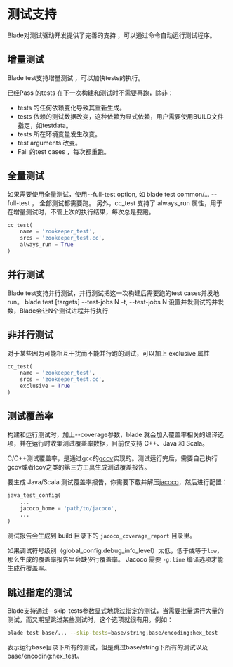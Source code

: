 # 测试支持

Blade对测试驱动开发提供了完善的支持 ，可以通过命令自动运行测试程序。

## 增量测试

Blade test支持增量测试 ，可以加快tests的执行。

已经Pass 的tests 在下一次构建和测试时不需要再跑，除非：

* tests 的任何依赖变化导致其重新生成。
* tests 依赖的测试数据改变，这种依赖为显式依赖，用户需要使用BUILD文件指定，如testdata。
* tests 所在环境变量发生改变。
* test arguments 改变。
* Fail 的test cases ，每次都重跑。

## 全量测试

如果需要使用全量测试，使用--full-test option, 如 blade test common/... --full-test ， 全部测试都需要跑。
另外，cc_test 支持了 always_run 属性，用于在增量测试时，不管上次的执行结果，每次总是要跑。

```python
cc_test(
    name = 'zookeeper_test',
    srcs = 'zookeeper_test.cc',
    always_run = True
)
```

## 并行测试

Blade test支持并行测试，并行测试把这一次构建后需要跑的test cases并发地run。
blade test [targets] --test-jobs N
-t, --test-jobs N 设置并发测试的并发数，Blade会让N个测试进程并行执行

## 非并行测试

对于某些因为可能相互干扰而不能并行跑的测试，可以加上 exclusive 属性

```python
cc_test(
    name = 'zookeeper_test',
    srcs = 'zookeeper_test.cc',
    exclusive = True
)
```

## 测试覆盖率

构建和运行测试时，加上--coverage参数，blade 就会加入覆盖率相关的编译选项，并在运行时收集测试覆盖率数据，目前仅支持 C++、Java 和 Scala。

C/C++测试覆盖率，是通过gcc的[gcov](https://gcc.gnu.org/onlinedocs/gcc/Gcov.html)实现的。测试运行完后，需要自己执行gcov或者lcov之类的第三方工具生成测试覆盖报告。

要生成 Java/Scala 测试覆盖率报告，你需要下载并解压[jacoco](https://www.jacoco.org/)，然后进行配置：

```python
java_test_config(
    ...
    jacoco_home = 'path/to/jacoco',
    ...
)
```

测试报告会生成到 build 目录下的 `jacoco_coverage_report` 目录里。

如果调试符号级别（global\_config.debug\_info\_level）太低，低于或等于`low`，那么生成的覆盖率报告里会缺少行覆盖率。
Jacoco 需要 `-g:line` 编译选项才能生成行覆盖率。

## 跳过指定的测试

Blade支持通过--skip-tests参数显式地跳过指定的测试，当需要批量运行大量的测试，而又期望跳过某些测试时，这个选项就很有用。例如：

```bash
blade test base/... --skip-tests=base/string,base/encoding:hex_test
```

表示运行base目录下所有的测试，但是跳过base/string下所有的测试以及base/encoding:hex_test。
